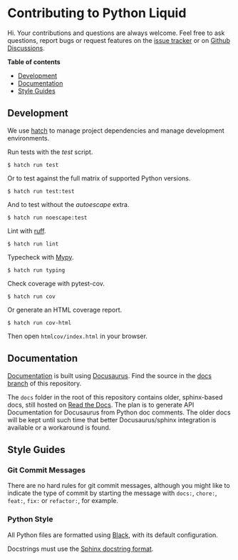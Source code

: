 # Contributing to Python Liquid

Hi. Your contributions and questions are always welcome. Feel free to ask questions, report bugs or request features on the [issue tracker](https://github.com/jg-rp/liquid/issues) or on [Github Discussions](https://github.com/jg-rp/liquid/discussions).

**Table of contents**

- [Development](#development)
- [Documentation](#documentation)
- [Style Guides](#style-guides)

## Development

We use [hatch](https://hatch.pypa.io/latest/) to manage project dependencies and manage development environments.

Run tests with the _test_ script.

```shell
$ hatch run test
```

Or to test against the full matrix of supported Python versions.

```shell
$ hatch run test:test
```

And to test without the _autoescape_ extra.

```shell
$ hatch run noescape:test
```

Lint with [ruff](https://beta.ruff.rs/docs/).

```shell
$ hatch run lint
```

Typecheck with [Mypy](https://mypy.readthedocs.io/en/stable/).

```shell
$ hatch run typing
```

Check coverage with pytest-cov.

```shell
$ hatch run cov
```

Or generate an HTML coverage report.

```shell
$ hatch run cov-html
```

Then open `htmlcov/index.html` in your browser.

## Documentation

[Documentation](https://jg-rp.github.io/liquid/>) is built using [Docusaurus](https://docusaurus.io/). Find the source in the [docs branch](https://github.com/jg-rp/liquid/tree/docs) of this repository.

The `docs` folder in the root of this repository contains older, sphinx-based docs, still hosted on [Read the Docs](https://liquid.readthedocs.io/en/latest/). The plan is to generate API Documentation for Docusaurus from Python doc comments. The older docs will be kept until such time that better Docusaurus/sphinx integration is available or a workaround is found.

## Style Guides

### Git Commit Messages

There are no hard rules for git commit messages, although you might like to indicate the type of commit by starting the message with `docs:`, `chore:`, `feat:`, `fix:` or `refactor:`, for example.

### Python Style

All Python files are formatted using [Black](https://github.com/psf/black), with its default configuration.

Docstrings must use the [Sphinx docstring format](https://sphinx-rtd-tutorial.readthedocs.io/en/latest/docstrings.html).
